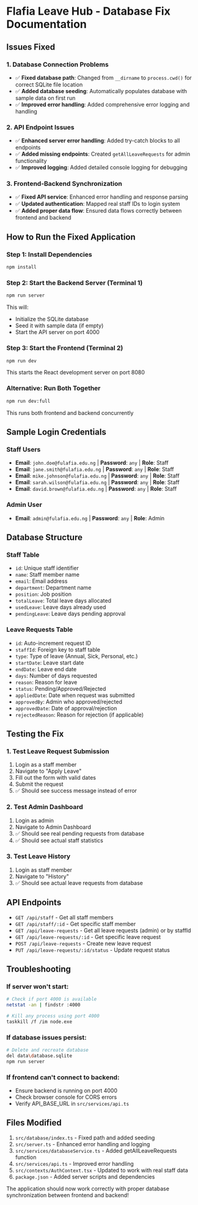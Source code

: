 # Flafia Leave Hub - Database Fix Documentation

## Issues Fixed

### 1. Database Connection Problems
- ✅ **Fixed database path**: Changed from `__dirname` to `process.cwd()` for correct SQLite file location
- ✅ **Added database seeding**: Automatically populates database with sample data on first run
- ✅ **Improved error handling**: Added comprehensive error logging and handling

### 2. API Endpoint Issues
- ✅ **Enhanced server error handling**: Added try-catch blocks to all endpoints
- ✅ **Added missing endpoints**: Created `getAllLeaveRequests` for admin functionality
- ✅ **Improved logging**: Added detailed console logging for debugging

### 3. Frontend-Backend Synchronization
- ✅ **Fixed API service**: Enhanced error handling and response parsing
- ✅ **Updated authentication**: Mapped real staff IDs to login system
- ✅ **Added proper data flow**: Ensured data flows correctly between frontend and backend

## How to Run the Fixed Application

### Step 1: Install Dependencies
```bash
npm install
```

### Step 2: Start the Backend Server (Terminal 1)
```bash
npm run server
```
This will:
- Initialize the SQLite database
- Seed it with sample data (if empty)
- Start the API server on port 4000

### Step 3: Start the Frontend (Terminal 2)
```bash
npm run dev
```
This starts the React development server on port 8080

### Alternative: Run Both Together
```bash
npm run dev:full
```
This runs both frontend and backend concurrently

## Sample Login Credentials

### Staff Users
- **Email**: `john.doe@fulafia.edu.ng` | **Password**: `any` | **Role**: Staff
- **Email**: `jane.smith@fulafia.edu.ng` | **Password**: `any` | **Role**: Staff
- **Email**: `mike.johnson@fulafia.edu.ng` | **Password**: `any` | **Role**: Staff
- **Email**: `sarah.wilson@fulafia.edu.ng` | **Password**: `any` | **Role**: Staff
- **Email**: `david.brown@fulafia.edu.ng` | **Password**: `any` | **Role**: Staff

### Admin User
- **Email**: `admin@fulafia.edu.ng` | **Password**: `any` | **Role**: Admin

## Database Structure

### Staff Table
- `id`: Unique staff identifier
- `name`: Staff member name
- `email`: Email address
- `department`: Department name
- `position`: Job position
- `totalLeave`: Total leave days allocated
- `usedLeave`: Leave days already used
- `pendingLeave`: Leave days pending approval

### Leave Requests Table
- `id`: Auto-increment request ID
- `staffId`: Foreign key to staff table
- `type`: Type of leave (Annual, Sick, Personal, etc.)
- `startDate`: Leave start date
- `endDate`: Leave end date
- `days`: Number of days requested
- `reason`: Reason for leave
- `status`: Pending/Approved/Rejected
- `appliedDate`: Date when request was submitted
- `approvedBy`: Admin who approved/rejected
- `approvedDate`: Date of approval/rejection
- `rejectedReason`: Reason for rejection (if applicable)

## Testing the Fix

### 1. Test Leave Request Submission
1. Login as a staff member
2. Navigate to "Apply Leave"
3. Fill out the form with valid dates
4. Submit the request
5. ✅ Should see success message instead of error

### 2. Test Admin Dashboard
1. Login as admin
2. Navigate to Admin Dashboard
3. ✅ Should see real pending requests from database
4. ✅ Should see actual staff statistics

### 3. Test Leave History
1. Login as staff member
2. Navigate to "History"
3. ✅ Should see actual leave requests from database

## API Endpoints

- `GET /api/staff` - Get all staff members
- `GET /api/staff/:id` - Get specific staff member
- `GET /api/leave-requests` - Get all leave requests (admin) or by staffId
- `GET /api/leave-requests/:id` - Get specific leave request
- `POST /api/leave-requests` - Create new leave request
- `PUT /api/leave-requests/:id/status` - Update request status

## Troubleshooting

### If server won't start:
```bash
# Check if port 4000 is available
netstat -an | findstr :4000

# Kill any process using port 4000
taskkill /f /im node.exe
```

### If database issues persist:
```bash
# Delete and recreate database
del data\database.sqlite
npm run server
```

### If frontend can't connect to backend:
- Ensure backend is running on port 4000
- Check browser console for CORS errors
- Verify API_BASE_URL in `src/services/api.ts`

## Files Modified

1. `src/database/index.ts` - Fixed path and added seeding
2. `src/server.ts` - Enhanced error handling and logging
3. `src/services/databaseService.ts` - Added getAllLeaveRequests function
4. `src/services/api.ts` - Improved error handling
5. `src/contexts/AuthContext.tsx` - Updated to work with real staff data
6. `package.json` - Added server scripts and dependencies

The application should now work correctly with proper database synchronization between frontend and backend!
